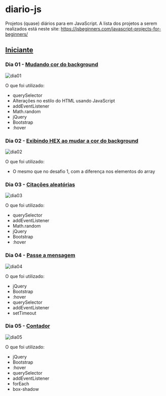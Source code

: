# diario-js
Projetos (quase) diários para em JavaScript. A lista dos projetos a serem realizados está neste site: https://jsbeginners.com/javascript-projects-for-beginners/

## [Iniciante](https://github.com/greicemsj/diario-js/tree/master/Iniciante)

### Dia 01 - [Mudando cor do background](https://github.com/greicemsj/diario-js/tree/master/Iniciante/Dia%2001%20-%20mudando%20cor%20do%20background)

![dia01](https://user-images.githubusercontent.com/51206170/114786090-f698fd80-9d53-11eb-8904-c65cb5a8bfe3.gif)

O que foi utilizado:
- querySelector
- Alterações no estilo do HTML usando JavaScript
- addEventListener
- Math.random
- jQuery
- Bootstrap
- :hover



### Dia 02 - [Exibindo HEX ao mudar a cor do background](https://github.com/greicemsj/diario-js/tree/master/Iniciante/Dia%2002%20-%20mudando%20cor%20do%20background%20e%20exibindo%20hex)

![dia02](https://user-images.githubusercontent.com/51206170/114955380-f885be00-9e32-11eb-9c69-f6925d358f05.gif)

O que foi utilizado:
- O mesmo que no desafio 1, com a diferença nos elementos do array 



### Dia 03 - [Citações aleatórias](https://github.com/greicemsj/diario-js/tree/master/Iniciante/Dia%2003%20-%20citações%20aleatórias)

![dia03](https://user-images.githubusercontent.com/51206170/115098407-56cfa100-9f06-11eb-8a02-0d71c4f49246.gif)

O que foi utilizado:
- querySelector
- addEventListener
- Math.random
- jQuery
- Bootstrap
- :hover


### Dia 04 - [Passe a mensagem](https://github.com/greicemsj/diario-js/tree/master/Iniciante/Dia%2004%20-%20passe%20a%20mensagem)

![dia04](https://user-images.githubusercontent.com/51206170/115128169-42e17900-9fb2-11eb-90c4-ce7ebd5d1b31.gif)

O que foi utilizado:
- jQuery
- Bootstrap
- :hover
- querySelector
- addEventListener
- setTimeout



### Dia 05 - [Contador](https://github.com/greicemsj/diario-js/tree/master/Iniciante/Dia%2005%20-%20contador)

![dia05](https://user-images.githubusercontent.com/51206170/115155087-a7edab00-a054-11eb-9608-4d8615af5d0e.gif)

O que foi utilizado:
- jQuery
- Bootstrap
- :hover
- querySelector
- addEventListener
- forEach
- box-shadow
